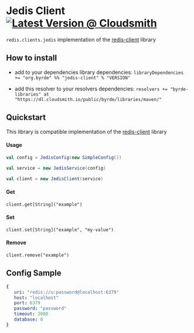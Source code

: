 # Jedis Client [![Latest Version @ Cloudsmith](https://api-prd.cloudsmith.io/badges/version/byrde/libraries/maven/jedis-client_2.13/latest/x/?render=true)](https://cloudsmith.io/~byrde/repos/libraries/packages/detail/maven/jedis-client_2.13/latest/)

`redis.clients.jedis` implementation of the [redis-client](https://github.com/Byrde/commons/tree/master/redis-client) library

## How to install

* add to your dependencies library dependencies:
```libraryDependencies += "org.byrde" %% "jedis-client" % "VERSION"```

* add this resolver to your resolvers dependencies:
```resolvers += "byrde-libraries" at "https://dl.cloudsmith.io/public/byrde/libraries/maven/"```

## Quickstart
This library is compatible implementation of the [redis-client](https://github.com/Byrde/commons/tree/master/redis-client) library

#### Usage
```scala
val config = JedisConfig(new SimpleConfig())

val service = new JedisService(config)

val client = new JedisClient(service)
```

#### Get
```
client.get[String]("example")
```

#### Set
```
client.set[String]("example", "my-value")
```

#### Remove
```
client.remove("example")
```

## Config Sample
```yaml
{
   uri: "redis://u:password@localhost:6379"
   host: "localhost"
   port: 6379
   password: "password"
   timeout: 2000
   database: 0
}
```